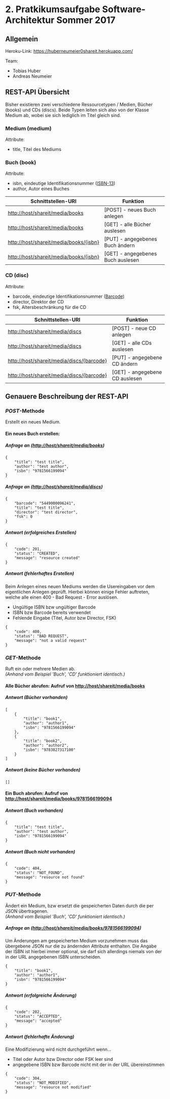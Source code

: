 # 2. Pratkikumsaufgabe Software-Architektur Sommer 2017 

## Allgemein
Heroku-Link: https://huberneumeier0shareit.herokuapp.com/

Team:
- Tobias Huber
- Andreas Neumeier

## REST-API Übersicht
Bisher existieren zwei verschiedene Ressourcetypen / Medien, Bücher (books) und CDs (discs).
Beide Typen leiten sich also von der Klasse Medium ab, wobei sie sich lediglich im Titel gleich sind.
### Medium (medium)
Attribute:
- title, Titel des Mediums
### Buch (book)
Attribute:
- isbn, eindeutige Identifikationsnummer ([ISBN-13](https://de.wikipedia.org/wiki/Internationale_Standardbuchnummer#ISBN-13))
- author, Autor eines Buches

Schnittstellen-URI | Funktion
------------------ | --------
[http://host/shareit/media/books](https://huberneumeier0shareit.herokuapp.com/shareit/media/books) | \[POST\] - neues Buch anlegen
[http://host/shareit/media/books](https://huberneumeier0shareit.herokuapp.com/shareit/media/books) | \[GET\] - alle Bücher auslesen
[http://host/shareit/media/books/{isbn}](https://huberneumeier0shareit.herokuapp.com/shareit/media/books/put_isbn_here) | \[PUT\] - angegebenes Buch ändern
[http://host/shareit/media/books/{isbn}](https://huberneumeier0shareit.herokuapp.com/shareit/media/books/put_isbn_here) | \[GET\] - angegebenes Buch auslesen
### CD (disc)
Attribute:
- barcode, eindeutige Identifikationsnummer ([Barcode](https://de.wikipedia.org/wiki/European_Article_Number))
- director, Direktor der CD
- fsk, Altersbeschränkung für die CD

Schnittstellen-URI | Funktion
------------------ | --------
[http://host/shareit/media/discs](https://huberneumeier0shareit.herokuapp.com/shareit/media/discs) | \[POST\] - neue CD anlegen
[http://host/shareit/media/discs](https://huberneumeier0shareit.herokuapp.com/shareit/media/discs) | \[GET\] - alle CDs auslesen
[http://host/shareit/media/discs/{barcode}](https://huberneumeier0shareit.herokuapp.com/shareit/media/discs/put_barcode_here) | \[PUT\] - angegebene CD ändern
[http://host/shareit/media/discs/{barcode}](https://huberneumeier0shareit.herokuapp.com/shareit/media/discs/put_barcode_here) | \[GET\] - angegebene CD auslesen
## Genauere Beschreibung der REST-API
### _POST_-Methode
Erstellt ein neues Medium.
#### Ein neues Buch erstellen:
##### Anfrage an _([http://host/shareit/media/books](https://huberneumeier0shareit.herokuapp.com/shareit/media/books))_
```
{
    "title": "test title",
    "author": "test author",
    "isbn": "9781566199094"
}
```
##### Anfrage an _([http://host/shareit/media/discs](https://huberneumeier0shareit.herokuapp.com/shareit/media/discs))_
```
{
    "barcode": "5449000096241",
    "title": "test title",
    "director": "test director",
    "fsk": 0
}
```
##### Antwort _(erfolgreiches Erstellen)_
```  
{
    "code": 201,
    "status": "CREATED",
    "message": "resource created"
}
```
##### Antwort _(fehlerhaftes Erstellen)_
Beim Anlegen eines neuen Mediums werden die Usereingaben vor dem eigentlichen Anlegen geprüft. Hierbei können einige Fehler auftreten, welche alle einen 400 - Bad Request - Error auslösen.
- Ungültige ISBN bzw ungültiger Barcode
- ISBN bzw Barcode bereits verwendet
- Fehlende Eingabe (Titel, Autor bzw Director, FSK)
```  
{
    "code": 400,
    "status": "BAD REQUEST",
    "message": "not a valid request"
}
```
### _GET_-Methode
Ruft ein oder mehrere Medien ab.  
_(Anhand vom Beispiel 'Buch', 'CD' funktioniert identisch.)_
#### Alle Bücher abrufen: Aufruf von [http://host/shareit/media/books](https://huberneumeier0shareit.herokuapp.com/shareit/media/books)
##### Antwort _(Bücher vorhanden)_
```  
[
    {
        "title": "book1",
        "author": "author1",
        "isbn": "9781566199094"
    },
    {
        "title": "book2",
        "author": "author2",
        "isbn": "9783827317100"
    }
]
```
##### Antwort _(keine Bücher vorhanden)_
```  
[]
```
#### Ein Buch abrufen: Aufruf von [http://host/shareit/media/books/9781566199094](https://huberneumeier0shareit.herokuapp.com/shareit/media/books/9781566199094)
##### Antwort _(Buch vorhanden)_
```  
{
    "title": "test title",
    "author": "test author",
    "isbn": "9781566199094"
}
```
##### Antwort _(Buch nicht vorhanden)_
```
{
    "code": 404,
    "status": "NOT_FOUND",
    "message": "resource not found"
}
```
### _PUT_-Methode
Ändert ein Medium, bzw ersetzt die gespeicherten Daten durch die per JSON übertragenen.  
_(Anhand vom Beispiel 'Buch', 'CD' funktioniert identisch.)_
##### Anfrage an _([http://host/shareit/media/books/9781566199094](https://huberneumeier0shareit.herokuapp.com/shareit/media/books/9781566199094))_
Um Änderungen am gespeicherten Medium vorzunehmen muss das übergebene JSON nur die zu ändernden Attribute enthalten. Die Angabe der ISBN ist hierbei immer optional, sie darf sich allerdings niemals von der in der URL angegebenen ISBN unterscheiden.
```  
{
    "title": "book1",
    "author": "author1",
    "isbn": "9781566199094"
}
```
##### Antwort _(erfolgreiche Änderung)_
```  
{
    "code": 202,
    "status": "ACCEPTED",
    "message": "accepted"
}
```
##### Antwort _(fehlerhafte Änderung)_
Eine Modifizierung wird nicht durchgeführt wenn...
- Titel oder Autor bzw Director oder FSK leer sind
- angegebene ISBN bzw Barcode nicht mit der in der URL übereinstimmen
```
{
    "code": 304,
    "status": "NOT_MODIFIED",
    "message": "resource not modified"
}
```